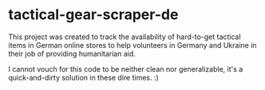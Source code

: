 # tactical-gear-scraper-de

This project was created to track the availability of hard-to-get tactical items in German online stores 
to help volunteers in Germany and Ukraine in their job of providing humanitarian aid.

I cannot vouch for this code to be neither clean nor generalizable, it's a quick-and-dirty solution in these dire times. :)
